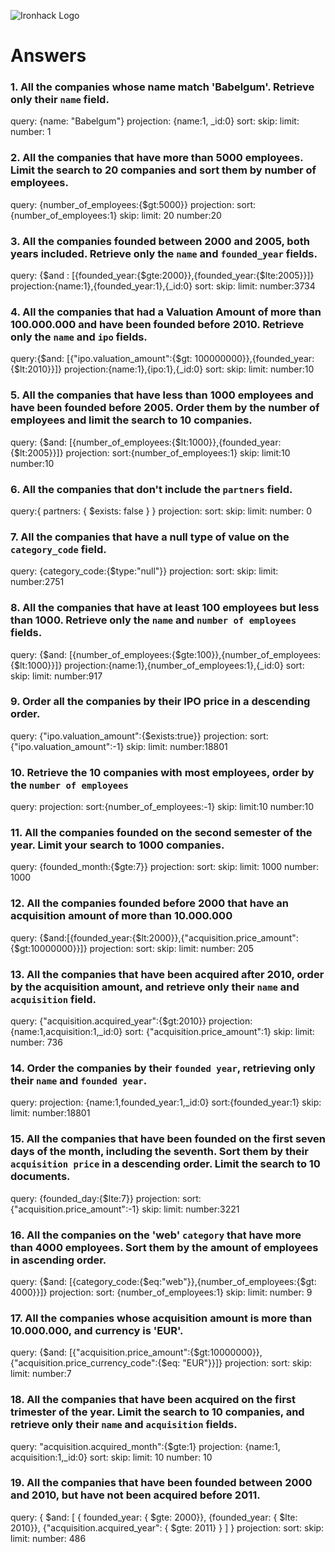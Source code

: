 ![Ironhack Logo](https://i.imgur.com/1QgrNNw.png)

# Answers

### 1. All the companies whose name match 'Babelgum'. Retrieve only their `name` field.

query: {name: "Babelgum"}
projection: {name:1, \_id:0}
sort:
skip:
limit:
number: 1

### 2. All the companies that have more than 5000 employees. Limit the search to 20 companies and sort them by **number of employees**.

query: {number_of_employees:{$gt:5000}}
projection:
sort:{number_of_employees:1}
skip:
limit: 20
number:20

### 3. All the companies founded between 2000 and 2005, both years included. Retrieve only the `name` and `founded_year` fields.

query: {$and : [{founded_year:{$gte:2000}},{founded_year:{$lte:2005}}]}
projection:{name:1},{founded_year:1},{\_id:0}
sort:
skip:
limit:
number:3734

### 4. All the companies that had a Valuation Amount of more than 100.000.000 and have been founded before 2010. Retrieve only the `name` and `ipo` fields.

query:{$and: [{"ipo.valuation_amount":{$gt: 100000000}},{founded_year:{$lt:2010}}]}
projection:{name:1},{ipo:1},{\_id:0}
sort:
skip:
limit:
number:10

### 5. All the companies that have less than 1000 employees and have been founded before 2005. Order them by the number of employees and limit the search to 10 companies.

query: {$and: [{number_of_employees:{$lt:1000}},{founded_year:{$lt:2005}}]}
projection:
sort:{number_of_employees:1}
skip:
limit:10
number:10

### 6. All the companies that don't include the `partners` field.

query:{ partners: { $exists: false } }
projection:
sort:
skip:
limit:
number: 0

### 7. All the companies that have a null type of value on the `category_code` field.

query: {category_code:{$type:"null"}}
projection:
sort:
skip:
limit:
number:2751

### 8. All the companies that have at least 100 employees but less than 1000. Retrieve only the `name` and `number of employees` fields.

query: {$and: [{number_of_employees:{$gte:100}},{number_of_employees:{$lt:1000}}]}
projection:{name:1},{number_of_employees:1},{\_id:0}
sort:
skip:
limit:
number:917

### 9. Order all the companies by their IPO price in a descending order.

query: {"ipo.valuation_amount":{$exists:true}}
projection:
sort:{"ipo.valuation_amount":-1}
skip:
limit:
number:18801

### 10. Retrieve the 10 companies with most employees, order by the `number of employees`

query:
projection:
sort:{number_of_employees:-1}
skip:
limit:10
number:10

### 11. All the companies founded on the second semester of the year. Limit your search to 1000 companies.

query: {founded_month:{$gte:7}}
projection:
sort:
skip:
limit: 1000
number: 1000

### 12. All the companies founded before 2000 that have an acquisition amount of more than 10.000.000

query: {$and:[{founded_year:{$lt:2000}},{"acquisition.price_amount":{$gt:10000000}}]}
projection:
sort:
skip:
limit:
number: 205

### 13. All the companies that have been acquired after 2010, order by the acquisition amount, and retrieve only their `name` and `acquisition` field.

query: {"acquisition.acquired_year":{$gt:2010}}
projection: {name:1,acquisition:1,\_id:0}
sort: {"acquisition.price_amount":1}
skip:
limit:
number: 736

### 14. Order the companies by their `founded year`, retrieving only their `name` and `founded year`.

query:
projection: {name:1,founded_year:1,\_id:0}
sort:{founded_year:1}
skip:
limit:
number:18801

### 15. All the companies that have been founded on the first seven days of the month, including the seventh. Sort them by their `acquisition price` in a descending order. Limit the search to 10 documents.

query: {founded_day:{$lte:7}}
projection:
sort: {"acquisition.price_amount":-1}
skip:
limit:
number:3221

### 16. All the companies on the 'web' `category` that have more than 4000 employees. Sort them by the amount of employees in ascending order.

query: {$and: [{category_code:{$eq:"web"}},{number_of_employees:{$gt: 4000}}]}
projection:
sort: {number_of_employees:1}
skip:
limit:
number: 9

### 17. All the companies whose acquisition amount is more than 10.000.000, and currency is 'EUR'.

query: {$and: [{"acquisition.price_amount":{$gt:10000000}},{"acquisition.price_currency_code":{$eq: "EUR"}}]}
projection:
sort:
skip:
limit:
number:7

### 18. All the companies that have been acquired on the first trimester of the year. Limit the search to 10 companies, and retrieve only their `name` and `acquisition` fields.

query: "acquisition.acquired_month":{$gte:1}
projection: {name:1, acquisition:1,\_id:0}
sort:
skip:
limit: 10
number: 10

### 19. All the companies that have been founded between 2000 and 2010, but have not been acquired before 2011.

query: { $and: [ { founded_year: { $gte: 2000}}, {founded_year: { $lte: 2010}}, {"acquisition.acquired_year": { $gte: 2011} } ] }
projection:
sort:
skip:
limit:
number: 486
